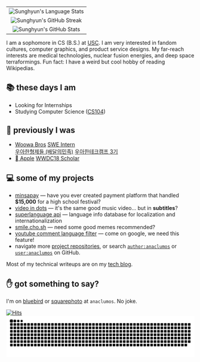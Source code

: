 <table align="right">
  <tr>
    <td align="center">
      <img align="center" width="350px" align="right" alt="Sunghyun's Language Stats" src="https://github-readme-stats.vercel.app/api/top-langs/?username=anaclumos&theme=calm&layout=compact&hide_border=true">
    </td>
  </tr>
  <tr>
    <td align="center">
      <img align="center" width="350px" alt="Sunghyun's GitHub Streak" src="https://github-readme-streak-stats.herokuapp.com/?user=anaclumos&theme=calm&hide_border=true">
    </td>
  </tr>
    <tr>
    <td align="center">
      <img align="center" width="350px" alt="Sunghyun's GitHub Stats" src="https://github-readme-stats.vercel.app/api?username=anaclumos&show_icons=true&title_color=e07a5f&icon_color=ECAD53&text_color=eacfb4&bg_color=373f51&count_private=true&&hide_rank=true&hide_border=true">
      </td>
  </tr>
</table>

I am a sophomore in CS (B.S.) at [USC](https://usc.edu). I am very interested in fandom cultures, computer graphics, and product service designs. My far-reach interests are medical technologies, nuclear fusion energies, and deep space terraformings. Fun fact: I have a weird but cool hobby of reading Wikipedias.

## 📚 these days I am

- Looking for Internships
- Studying Computer Science ([CS104](https://bytes.usc.edu/cs104/))

## 🚀 previously I was

- [Woowa Bros](https://en.wikipedia.org/wiki/Baedal_Minjok) [SWE Intern](https://github.com/woowa-techcamp-2020) <br /> [우아한형제들 (배달의민족)](https://woowahan.com) [우아한테크캠프 3기](https://blog.chosunghyun.com/kr-woowa-techcamp-2020/)
- [ Apple](https://en.wikipedia.org/wiki/Apple_Inc.) [WWDC18 Scholar](https://github.com/anaclumos/wwdc18)


## 💻 some of my projects

- [minsapay](https://github.com/minsapay) — have you ever created payment platform that handled **$15,000** for a high school festival?
- [video in dots](https://github.com/anaclumos/video-in-dots) — it's the same good music video… but in **subtitles**?
- [superlanguage api](https://github.com/anaclumos/superlanguage) — language info database for localization and internationalization
- [smile.cho.sh](https://github.com/anaclumos/smile) — need some good memes recommended?
- [youtube comment language filter](https://github.com/anaclumos/yclf) — come on google, we need this feature!
- navigate more [project repositories](https://github.com/anaclumos?tab=repositories), or search [`author:anaclumos`](https://github.com/search?q=author%3Aanaclumos) or [`user:anaclumos`](https://github.com/search?q=user%3Aanaclumos) on GitHub.

Most of my technical writeups are on my [tech blog](https://blog.chosunghyun.com).

## ✋ got something to say?

I'm on [bluebird](https://twitter.com/anaclumos) or [squarephoto](https://instagram.com/anaclumos) at `anaclumos`. No joke.

[![Hits](https://hits.seeyoufarm.com/api/count/incr/badge.svg?url=https%3A%2F%2Fgithub.com%2Fanaclumos%2Fanaclumos)](https://github.com/anaclumos/anaclumos)
![Snake Game](https://raw.githubusercontent.com/anaclumos/anaclumos/output/github-contribution-grid-snake.svg)
